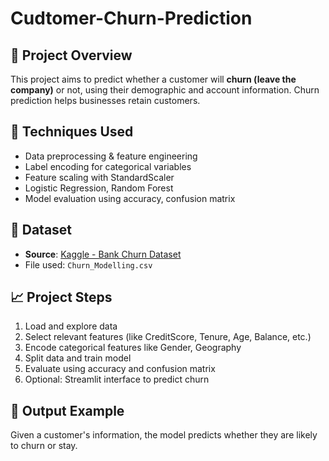 # Cudtomer-Churn-Prediction

## 📌 Project Overview
This project aims to predict whether a customer will **churn (leave the company)** or not, using their demographic and account information. Churn prediction helps businesses retain customers.

## 🧠 Techniques Used
- Data preprocessing & feature engineering
- Label encoding for categorical variables
- Feature scaling with StandardScaler
- Logistic Regression, Random Forest
- Model evaluation using accuracy, confusion matrix

## 📂 Dataset
- **Source**: [Kaggle - Bank Churn Dataset](https://www.kaggle.com/datasets/shantanudhakadd/bank-customer-churn-prediction)
- File used: `Churn_Modelling.csv`

## 📈 Project Steps
1. Load and explore data
2. Select relevant features (like CreditScore, Tenure, Age, Balance, etc.)
3. Encode categorical features like Gender, Geography
4. Split data and train model
5. Evaluate using accuracy and confusion matrix
6. Optional: Streamlit interface to predict churn

## 🧪 Output Example
Given a customer's information, the model predicts whether they are likely to churn or stay.
